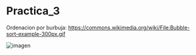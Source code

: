 # Practica_3

Ordenacion por burbuja:
https://commons.wikimedia.org/wiki/File:Bubble-sort-example-300px.gif

![imagen](https://user-images.githubusercontent.com/54553754/118394518-7234e580-b645-11eb-8f96-d7f8b8d29238.png)
